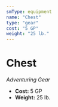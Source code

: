 ```yaml
---
smType: equipment
name: "Chest"
type: "gear"
cost: "5 GP"
weight: "25 lb."
---
```


# Chest
*Adventuring Gear*

- **Cost:** 5 GP
- **Weight:** 25 lb.
